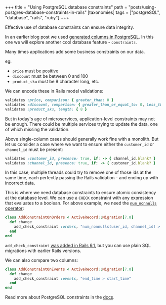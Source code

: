 +++
title = "Using PostgreSQL database constraints"
path = "posts/using-postgres-database-constraints-in-rails"
[taxonomies]
tags = ["postgreSQL", "database", "rails", "ruby"]
+++

Effective use of database constraints can ensure data integrity.

<!-- more -->

In an earlier blog post we used [generated columns in PostgreSQL][1]. In this one we will explore another cool database feature - `constraints`.

Many times applications add some business constraints on our data.

eg.
* `price` must be positive
* `discount` must be between 0 and 100
* `product_sku` must be 8 character long, etc.

We can encode these in Rails model validations:

```ruby
validates :price, comparison: { greater_than: 0 }
validates :discount, comparison: { greater_than_or_equal_to: 0, less_than_or_equal_to: 100 }
validates :product_sku, length: { 8 }
```

But in today's age of microservices, application-level constraints may not be enough.
There could be multiple services trying to update the data, one of which missing the validation.

Above single-column cases should generally work fine with a monolith.
But let us consider a case where we want to ensure either the `customer_id` or `channel_id` must be present:

```ruby
validates :customer_id, presence: true, if: -> { channel_id.blank? }
validates :channel_id, presence: true, if: -> { customer_id.blank? }
```

In this case, multiple threads could try to remove one of those ids at the same time, each perfectly passing the Rails validation - and ending up with incorrect data.

This is where we need database constraints to ensure atomic consistency at the database level. We can use a `CHECK` constraint with any expression that evaluates to a boolean.
For above example, we need the [`num_nonnulls` operator][2]:

```ruby
class AddConstraintOnOrders < ActiveRecord::Migration[7.0]
  def change
    add_check_constraint :orders, "num_nonnulls(user_id, channel_id) > 0"
  end
end
```

`add_check_constraint` [was added in Rails 6.1][3], but you can use plain SQL migrations with earlier Rails versions.

We can also compare two columns:

```ruby
class AddConstraintOnEvents < ActiveRecord::Migration[7.0]
  def change
    add_check_constraint :events, "end_time > start_time"
  end
end
```

Read more about PostgreSQL constraints in the [docs][4].

[1]: https://tejasbubane.github.io/posts/2021-12-18-rails-7-postgres-generated-columns/
[2]: https://www.postgresql.org/docs/current/functions-comparison.html
[3]: https://github.com/rails/rails/commit/1944a7e74c6c1b7a6234414a00d294412c05fde1
[4]: https://www.postgresql.org/docs/current/ddl-constraints.html
